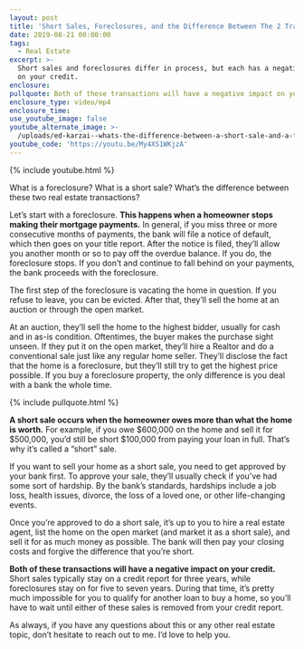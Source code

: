 ```yaml
---
layout: post
title: 'Short Sales, Foreclosures, and the Difference Between The 2 Transactions'
date: 2019-08-21 00:00:00
tags:
  - Real Estate
excerpt: >-
  Short sales and foreclosures differ in process, but each has a negative impact
  on your credit.
enclosure:
pullquote: Both of these transactions will have a negative impact on your credit.
enclosure_type: video/mp4
enclosure_time:
use_youtube_image: false
youtube_alternate_image: >-
  /uploads/ed-karzai--whats-the-difference-between-a-short-sale-and-a-foreclosure-youtube.jpg
youtube_code: 'https://youtu.be/My4XS1WKjzA'
---
```


{% include youtube.html %}

What is a foreclosure? What is a short sale? What’s the difference between these two real estate transactions?

Let’s start with a foreclosure. **This happens when a homeowner stops making their mortgage payments.** In general, if you miss three or more consecutive months of payments, the bank will file a notice of default, which then goes on your title report. After the notice is filed, they’ll allow you another month or so to pay off the overdue balance. If you do, the foreclosure stops. If you don’t and continue to fall behind on your payments, the bank proceeds with the foreclosure.

The first step of the foreclosure is vacating the home in question. If you refuse to leave, you can be evicted. After that, they’ll sell the home at an auction or through the open market.&nbsp;

At an auction, they’ll sell the home to the highest bidder, usually for cash and in as-is condition. Oftentimes, the buyer makes the purchase sight unseen. If they put it on the open market, they’ll hire a Realtor and do a conventional sale just like any regular home seller. They’ll disclose the fact that the home is a foreclosure, but they’ll still try to get the highest price possible. If you buy a foreclosure property, the only difference is you deal with a bank the whole time.

{% include pullquote.html %}

**A short sale occurs when the homeowner owes more than what the home is worth.** For example, if you owe $600,000 on the home and sell it for $500,000, you’d still be short $100,000 from paying your loan in full. That’s why it’s called a “short” sale.&nbsp;

If you want to sell your home as a short sale, you need to get approved by your bank first. To approve your sale, they’ll usually check if you’ve had some sort of hardship. By the bank’s standards, hardships include a job loss, health issues, divorce, the loss of a loved one, or other life-changing events. &nbsp;

Once you’re approved to do a short sale, it’s up to you to hire a real estate agent, list the home on the open market (and market it as a short sale), and sell it for as much money as possible. The bank will then pay your closing costs and forgive the difference that you’re short.&nbsp;

**Both of these transactions will have a negative impact on your credit.** Short sales typically stay on a credit report for three years, while foreclosures stay on for five to seven years. During that time, it’s pretty much impossible for you to qualify for another loan to buy a home, so you’ll have to wait until either of these sales is removed from your credit report.&nbsp;

As always, if you have any questions about this or any other real estate topic, don’t hesitate to reach out to me. I’d love to help you.&nbsp;
